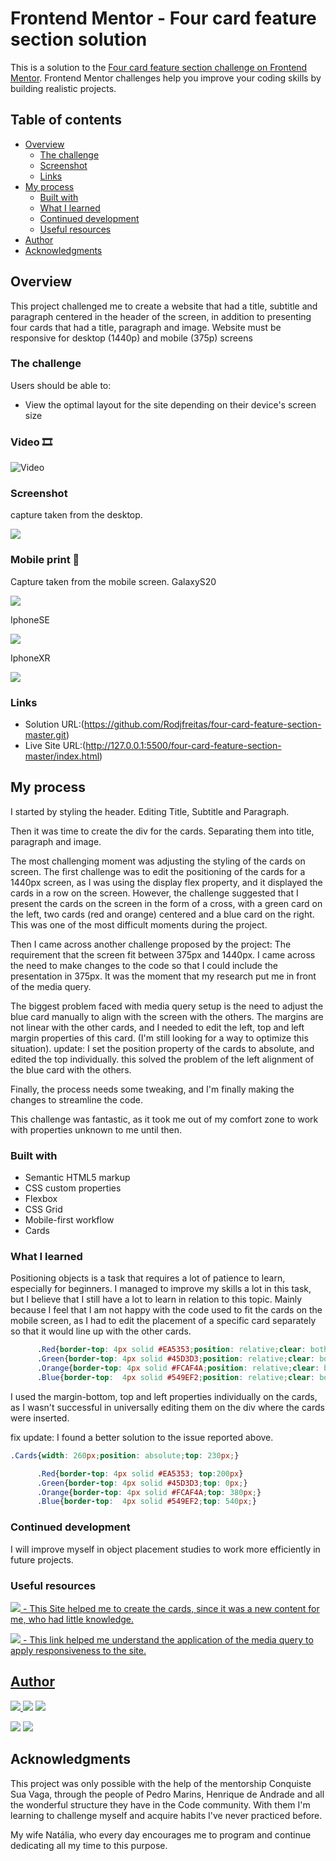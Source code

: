 # Frontend Mentor - Four card feature section solution

This is a solution to the [Four card feature section challenge on Frontend Mentor](https://www.frontendmentor.io/challenges/four-card-feature-section-weK1eFYK). Frontend Mentor challenges help you improve your coding skills by building realistic projects. 

## Table of contents

- [Overview](#overview)
  - [The challenge](#the-challenge)
  - [Screenshot](#screenshot)
  - [Links](#links)
- [My process](#my-process)
  - [Built with](#built-with)
  - [What I learned](#what-i-learned)
  - [Continued development](#continued-development)
  - [Useful resources](#useful-resources)
- [Author](#author)
- [Acknowledgments](#acknowledgments)



## Overview

This project challenged me to create a website that had a title, subtitle and paragraph centered in the header of the screen, in addition to presenting four cards that had a title, paragraph and image.
Website must be responsive for desktop (1440p) and mobile (375p) screens
### The challenge

Users should be able to:

- View the optimal layout for the site depending on their device's screen size

### Video 🎞️

![Video](https://user-images.githubusercontent.com/119018022/212497449-6e00ff49-f4db-4afe-937b-06af33e2f639.gif)

### Screenshot

capture taken from the desktop.

![](./four-card-feature-section-master/Capturas/Web.jpeg)


### Mobile print 📱
Capture taken from the mobile screen.
GalaxyS20

![](./four-card-feature-section-master/Capturas/GalaxyS20.png)


IphoneSE

![](./four-card-feature-section-master/Capturas/iphoneSE.png)

IphoneXR

![](./four-card-feature-section-master/Capturas/iphoneXR.png)


### Links

- Solution URL:(https://github.com/Rodjfreitas/four-card-feature-section-master.git)
- Live Site URL:(http://127.0.0.1:5500/four-card-feature-section-master/index.html)

## My process

I started by styling the header. Editing Title, Subtitle and Paragraph.

Then it was time to create the div for the cards. Separating them into title, paragraph and image.

The most challenging moment was adjusting the styling of the cards on screen. The first challenge was to edit the positioning of the cards for a 1440px screen, as I was using the display flex property, and it displayed the cards in a row on the screen. However, the challenge suggested that I present the cards on the screen in the form of a cross, with a green card on the left, two cards (red and orange) centered and a blue card on the right. This was one of the most difficult moments during the project.

Then I came across another challenge proposed by the project: The requirement that the screen fit between 375px and 1440px. I came across the need to make changes to the code so that I could include the presentation in 375px. It was the moment that my research put me in front of the media query.

The biggest problem faced with media query setup is the need to adjust the blue card manually to align with the screen with the others. The margins are not linear with the other cards, and I needed to edit the left, top and left margin properties of this card. (I'm still looking for a way to optimize this situation).
update: I set the position property of the cards to absolute, and edited the top individually. this solved the problem of the left alignment of the blue card with the others.

Finally, the process needs some tweaking, and I'm finally making the changes to streamline the code.

This challenge was fantastic, as it took me out of my comfort zone to work with properties unknown to me until then.

### Built with

- Semantic HTML5 markup
- CSS custom properties
- Flexbox
- CSS Grid
- Mobile-first workflow
- Cards



### What I learned

Positioning objects is a task that requires a lot of patience to learn, especially for beginners. I managed to improve my skills a lot in this task, but I believe that I still have a lot to learn in relation to this topic. Mainly because I feel that I am not happy with the code used to fit the cards on the mobile screen, as I had to edit the placement of a specific card separately so that it would line up with the other cards.


```css
      .Red{border-top: 4px solid #EA5353;position: relative;clear: both;top: 20px;margin-bottom: 12px;}
      .Green{border-top: 4px solid #45D3D3;position: relative;clear: both;top:0px;margin-bottom: 5px; }
      .Orange{border-top: 4px solid #FCAF4A;position: relative;clear: both;top:30px;}
      .Blue{border-top:  4px solid #549EF2;position: relative;clear: both;top:845px;left: -5px;}
```


I used the margin-bottom, top and left properties individually on the cards, as I wasn't successful in universally editing them on the div where the cards were inserted.

fix update: I found a better solution to the issue reported above.

```css
.Cards{width: 260px;position: absolute;top: 230px;}
```
```css
      .Red{border-top: 4px solid #EA5353; top:200px}
      .Green{border-top: 4px solid #45D3D3;top: 0px;}
      .Orange{border-top: 4px solid #FCAF4A;top: 380px;}
      .Blue{border-top:  4px solid #549EF2;top: 540px;}
```


### Continued development

I will improve myself in object placement studies to work more efficiently in future projects.

### Useful resources

<a href="https://programandosolucoes.dev.br/2021/06/22/card-html-css/#:~:text=Como%20fazer%20card%20com%20HTML%20%2B%20CSS%201,V%C3%ADdeo%206%20C%C3%B3digo%20fonte%20...%207%20Refer%C3%AAncias%20" target="_blank"><img src="https://img.shields.io/badge/-WebSite...-0F9D58?style=for-the-badge&logo=Google&logoColor=white"> - This Site helped me to create the cards, since it was a new content for me, who had little knowledge.


<a href="https://www.youtube.com/watch?v=3l8fIh4y54E&t=314s" target="_blank"><img src="https://img.shields.io/badge/-EdiCursos-FF0000?style=for-the-badge&logo=Youtube&logoColor=white"> - This link helped me understand the application of the media query to apply responsiveness to the site.


## Author

<a href="https://www.linkedin.com/in/rodrigo-freitas-5b5a018a/" target="_blank"><img src="https://img.shields.io/badge/-Linkedin-%230077B5?style=for-the-badge&logo=linkedin&logoColor=white"> <a href="https://www.instagram.com/rodrigojdefreitas/" target="_blank"><img src="https://img.shields.io/badge/-Instagram-C13584?style=for-the-badge&logo=instagram&logoColor=white"></a> <a href="https://github.com/Rodjfreitas" target="_blank"><img src="https://img.shields.io/badge/-Github-333333?style=for-the-badge&logo=github&logoColor=white">

</a> <a href="mailto:rodjfreitas@gmail.com" target="_blank"><img src="https://img.shields.io/badge/Gmail-DB4437?style=for-the-badge&logo=gmail&logoColor=white"></a> <a href="mailto:rodrigofreitas2011@live.com" target="_blank"><img src="https://img.shields.io/badge/Outlook-00A4EF?style=for-the-badge&logo=MicrosoftOutlook&logoColor=white"></a>



## Acknowledgments

This project was only possible with the help of the mentorship Conquiste Sua Vaga, through the people of Pedro Marins, Henrique de Andrade and all the wonderful structure they have in the Code community. With them I'm learning to challenge myself and acquire habits I've never practiced before.

My wife Natália, who every day encourages me to program and continue dedicating all my time to this purpose.


